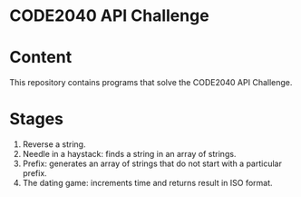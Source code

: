 CODE2040 API Challenge
================

# Content

This repository contains programs that solve the CODE2040 API Challenge. 

# Stages

1. Reverse a string.
2. Needle in a haystack: finds a string in an array of strings.
3. Prefix: generates an array of strings that do not start with a particular prefix.
4. The dating game: increments time and returns result in ISO format.
